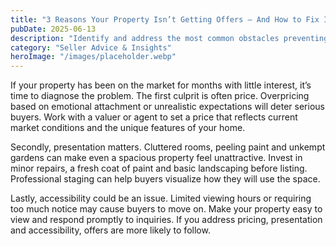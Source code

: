 ```yaml
---
title: "3 Reasons Your Property Isn’t Getting Offers — And How to Fix It"
pubDate: 2025-06-13
description: "Identify and address the most common obstacles preventing buyers from making an offer."
category: "Seller Advice & Insights"
heroImage: "/images/placeholder.webp"
---
```


If your property has been on the market for months with little interest, it’s time to diagnose the problem. The first culprit is often price. Overpricing based on emotional attachment or unrealistic expectations will deter serious buyers. Work with a valuer or agent to set a price that reflects current market conditions and the unique features of your home.

Secondly, presentation matters. Cluttered rooms, peeling paint and unkempt gardens can make even a spacious property feel unattractive. Invest in minor repairs, a fresh coat of paint and basic landscaping before listing. Professional staging can help buyers visualize how they will use the space.

Lastly, accessibility could be an issue. Limited viewing hours or requiring too much notice may cause buyers to move on. Make your property easy to view and respond promptly to inquiries. If you address pricing, presentation and accessibility, offers are more likely to follow.
